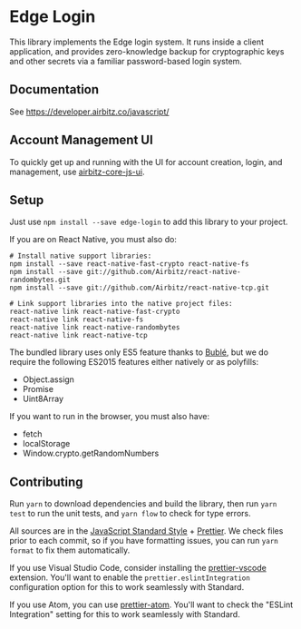 # Edge Login

This library implements the Edge login system. It runs inside a client application, and provides zero-knowledge backup for cryptographic keys and other secrets via a familiar password-based login system.

## Documentation

See https://developer.airbitz.co/javascript/

## Account Management UI

To quickly get up and running with the UI for account creation, login, and management, use [airbitz-core-js-ui](https://github.com/Airbitz/airbitz-core-js-ui/).

## Setup

Just use `npm install --save edge-login` to add this library to your project.

If you are on React Native, you must also do:

    # Install native support libraries:
    npm install --save react-native-fast-crypto react-native-fs
    npm install --save git://github.com/Airbitz/react-native-randombytes.git
    npm install --save git://github.com/Airbitz/react-native-tcp.git

    # Link support libraries into the native project files:
    react-native link react-native-fast-crypto
    react-native link react-native-fs
    react-native link react-native-randombytes
    react-native link react-native-tcp

The bundled library uses only ES5 feature thanks to [Bublé](https://buble.surge.sh), but we do require the following ES2015 features either natively or as polyfills:

* Object.assign
* Promise
* Uint8Array

If you want to run in the browser, you must also have:

* fetch
* localStorage
* Window.crypto.getRandomNumbers

## Contributing

Run `yarn` to download dependencies and build the library, then run `yarn test` to run the unit tests, and `yarn flow` to check for type errors.

All sources are in the [JavaScript Standard Style](http://standardjs.com/) + [Prettier](https://prettier.io/). We check files prior to each commit, so if you have formatting issues, you can run `yarn format` to fix them automatically.

If you use Visual Studio Code, consider installing the [prettier-vscode](https://marketplace.visualstudio.com/items?itemName=esbenp.prettier-vscode) extension. You'll want to enable the `prettier.eslintIntegration` configuration option for this to work seamlessly with Standard.

If you use Atom, you can use [prettier-atom](https://atom.io/packages/prettier-atom). You'll want to check the "ESLint Integration" setting for this to work seamlessly with Standard.
